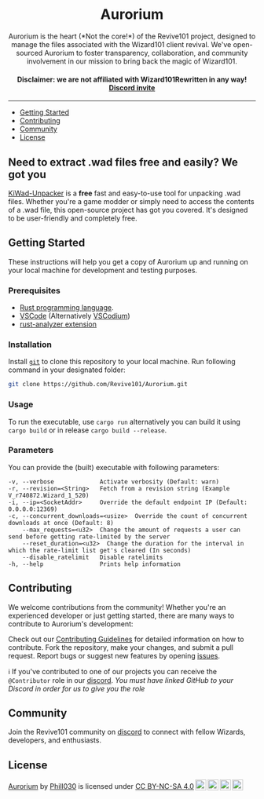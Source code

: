 <h1 align="center">Aurorium</h1>
<p align="center">Aurorium is the heart (*Not the core!*) of the Revive101 project, designed to manage the files associated with the Wizard101 client revival. We've open-sourced Aurorium to foster transparency, collaboration, and community involvement in our mission to bring back the magic of Wizard101.</p>
<h4 align="center"><b>Disclaimer:</b> we are not affiliated with Wizard101Rewritten in any way! <a href="https://discord.gg/sMFgyNRDDM">Discord invite</a></h4>

__________________

- [Getting Started](#getting-started)
- [Contributing](#contributing)
- [Community](#community)
- [License](#license)

## Need to extract .wad files free and easily? We got you

[KiWad-Unpacker](https://github.com/Phill030/KiWad-Unpacker) is a **free** fast and easy-to-use tool for unpacking .wad files. Whether you're a game modder or simply need to access the contents of a .wad file, this open-source project has got you covered. It's designed to be user-friendly and completely free.

## Getting Started

These instructions will help you get a copy of Aurorium up and running on your local machine for development and testing purposes.

### Prerequisites

- [Rust programming language](https://www.rust-lang.org/).
- [VSCode](https://code.visualstudio.com/) (Alternatively [VSCodium](https://vscodium.com/))
- [rust-analyzer extension](https://marketplace.visualstudio.com/items?itemName=rust-lang.rust-analyzer)

### Installation

Install [`git`](https://git-scm.com/) to clone this repository to your local machine. Run following command in your designated folder:

```bash
git clone https://github.com/Revive101/Aurorium.git
```

### Usage

To run the executable, use `cargo run` alternatively you can build it using `cargo build` or in release `cargo build --release`.

### Parameters

You can provide the (built) executable with following parameters:

```
-v, --verbose             Activate verbosity (Default: warn)
-r, --revision=<String>   Fetch from a revision string (Example V_r740872.Wizard_1_520)
-i, --ip=<SocketAddr>     Override the default endpoint IP (Default: 0.0.0.0:12369)
-c, --concurrent_downloads=<usize>  Override the count of concurrent downloads at once (Default: 8)
    --max_requests=<u32>  Change the amount of requests a user can send before getting rate-limited by the server
    --reset_duration=<u32>  Change the duration for the interval in which the rate-limit list get's cleared (In seconds)
    --disable_ratelimit   Disable ratelimits
-h, --help                Prints help information
```

## Contributing

We welcome contributions from the community! Whether you're an experienced developer or just getting started, there are many ways to contribute to Aurorium's development:

Check out our [Contributing Guidelines](TODO) for detailed information on how to contribute.
Fork the repository, make your changes, and submit a pull request.
Report bugs or suggest new features by opening [issues](https://github.com/Revive101/Aurorium/issues).

ℹ If you've contributed to one of our projects you can receive the `@Contributor` role in our [discord](https://discord.gg/sMFgyNRDDM). _You must have linked GitHub to your Discord in order for us to give you the role_

## Community

Join the Revive101 community on [discord](https://discord.gg/sMFgyNRDDM) to connect with fellow Wizards, developers, and enthusiasts.

## License

<p xmlns:cc="http://creativecommons.org/ns#" xmlns:dct="http://purl.org/dc/terms/"><a property="dct:title" rel="cc:attributionURL" href="https://github.com/Revive101/Aurorium">Aurorium</a> by <a rel="cc:attributionURL dct:creator" property="cc:attributionName" href="https://github.com/Phill030/">Phill030</a> is licensed under <a href="http://creativecommons.org/licenses/by-nc-sa/4.0/?ref=chooser-v1" target="_blank" rel="license noopener noreferrer" style="display:inline-block;">CC BY-NC-SA 4.0<img style="height:22px!important;margin-left:3px;vertical-align:text-bottom;" src="https://mirrors.creativecommons.org/presskit/icons/cc.svg?ref=chooser-v1"><img style="height:22px!important;margin-left:3px;vertical-align:text-bottom;" src="https://mirrors.creativecommons.org/presskit/icons/by.svg?ref=chooser-v1"><img style="height:22px!important;margin-left:3px;vertical-align:text-bottom;" src="https://mirrors.creativecommons.org/presskit/icons/nc.svg?ref=chooser-v1"><img style="height:22px!important;margin-left:3px;vertical-align:text-bottom;" src="https://mirrors.creativecommons.org/presskit/icons/sa.svg?ref=chooser-v1"></a></p>
